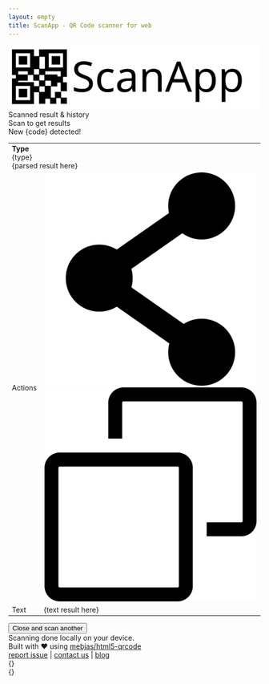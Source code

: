 ```yaml
---
layout: empty
title: ScanApp - QR Code scanner for web
---
```

<link rel="canonical" href="https://scanapp.org"/>
<link rel="stylesheet" href="/assets/app.css">

<div id="scanapp-top-container">
    <div id="scanapp-container">
        <div id="scanner">
            <div id="logo">
                <img src="/assets/svg/scanapp.svg" />
            </div>
            <div id="reader"></div>
        </div>
        <div id="workspace">
            <div id="worspace-header">
                Scanned result & history
            </div>
            <div id="no-result-container">Scan to get results</div>
            <div id="new-scanned-result">
                <div class="header">
                    New <span id="scan-result-code-type">{code}</span> detected!
                </div>
                <div class="section">
                    <div class="image" id="scan-result-image"></div>
                    <div class="data">
                        <table id="result_table">
                            <tr>
                                <!-- <td>Parsed</td> -->
                                <td colspan="2">
                                    <div>
                                        <div class="badge">
                                            <div class="badge-icon">
                                                <span><b>Type</b></span>
                                            </div>
                                            <div class="badge-text">
                                                <span id="scan-result-badge-body">{type}</span>
                                            </div>
                                        </div>
                                    </div>
                                    <div id="scan-result-parsed">{parsed result here}</div>
                                </td>
                            </tr>
                            <tr>
                                <td>Actions</td>
                                <td>
                                    <img class="action_image" id="action-share" 
                                        src="./assets/svg/share-svgrepo-com.svg">
                                    <img class="action_image" id="action-copy" 
                                        src="./assets/svg/copy-svgrepo-com.svg">
                                    <img class="action_image" id="action-payment" 
                                        src="./assets/svg/coin-svgrepo-com.svg" style="display: none">
                                </td>
                            </tr>
                            <tr>
                                <td>Text</td>
                                <td style="word-break: break-word">
                                    <div id="scan-result-text">{text result here}</div>
                                </td>
                            </tr>
                        </table>
                        <div id="body-footer">
                            <button id="scan-result-close">Close and scan another</button>
                        </div>
                    </div>
                </div>
            </div>
        </div>
    </div>
    <div id="footer">
        Scanning done locally on your device.
        <br>
        Built with &hearts; using <a href="https://github.com/mebjas/html5-qrcode">mebjas/html5-qrcode</a>
        <div class="empty"></div>
        <a href="https://github.com/scanapp-org/scanapp-org.github.io/issues/new">report issue</a> |
        <a href="https://minhazav.dev">contact us</a> | 
        <a href="https://blog.minhazav.dev">blog</a>
    </div>
</div>

<div class="banners-container">
  <div class="banners">
    <div class="banner error">
      <div class="banner-icon"><i data-eva="alert-circle-outline" data-eva-fill="#ffffff" data-eva-height="48" data-eva-width="48"></i></div>
      <div class="banner-message" id="banner-error-message">{}</div>
      <div class="banner-close" onclick="hideBanners()"><i data-eva="close-outline" data-eva-fill="#ffffff"></i></div>
    </div>
    <div class="banner success">
      <div class="banner-icon"><i data-eva="checkmark-circle-outline" data-eva-fill="#ffffff" data-eva-height="48" data-eva-width="48"></i></div>
      <div class="banner-message" id="banner-success-message">{}</div>
      <div class="banner-close" onclick="hideBanners()"><i data-eva="close-outline" data-eva-fill="#ffffff"></i></div>
    </div>
  </div>
</div>

<!-- Google Analytics -->
<!-- <script>
(function(i,s,o,g,r,a,m){i['GoogleAnalyticsObject']=r;i[r]=i[r]||function(){
(i[r].q=i[r].q||[]).push(arguments)},i[r].l=1*new Date();a=s.createElement(o),
m=s.getElementsByTagName(o)[0];a.async=1;a.src=g;m.parentNode.insertBefore(a,m)
})(window,document,'script','https://www.google-analytics.com/analytics.js','ga');
ga('create', 'G-2KZEP7DPYH', 'auto');
ga('send', 'pageview');
</script> -->
<!-- End Google Analytics -->

<script src="https://unpkg.com/eva-icons" onload="eva.replace()"></script>
<script src="/assets/js/html5-qrcode.min.js"></script>
<script src="/assets/js/app.js"></script>